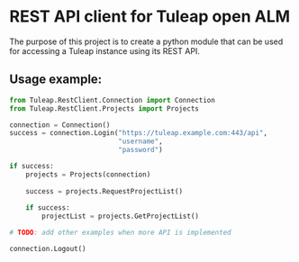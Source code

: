 # REST API client for Tuleap open ALM

The purpose of this project is to create a python module that can be used for accessing a Tuleap
instance using its REST API.

## Usage example:
```python
from Tuleap.RestClient.Connection import Connection
from Tuleap.RestClient.Projects import Projects

connection = Connection()
success = connection.Login("https://tuleap.example.com:443/api",
                           "username",
                           "password") 

if success:
    projects = Projects(connection)
    
    success = projects.RequestProjectList()
    
    if success:
        projectList = projects.GetProjectList()

# TODO: add other examples when more API is implemented

connection.Logout()
```
